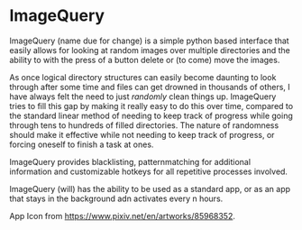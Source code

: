 # ImageQuery

ImageQuery (name due for change) is a simple python based
interface that easily allows for looking at random images
over multiple directories and the ability to with the press of a
button delete or (to come) move the images.

As once logical directory structures can easily become daunting to look 
through after some time and files can get drowned in thousands
of others, I have always felt the need to just *randomly* clean
things up. ImageQuery tries to fill this gap by making it really
easy to do this over time, compared to the standard linear method of 
needing to keep track of progress while going through tens to hundreds
of filled directories. The nature of randomness should make it effective
while not needing to keep track of progress, or forcing oneself to
finish a task at ones.

ImageQuery provides blacklisting, patternmatching for 
additional information and customizable hotkeys for all repetitive
processes involved.

ImageQuery (will) has the ability to be used as a standard app,
or as an app that stays in the background adn activates every n hours.

App Icon from https://www.pixiv.net/en/artworks/85968352.
